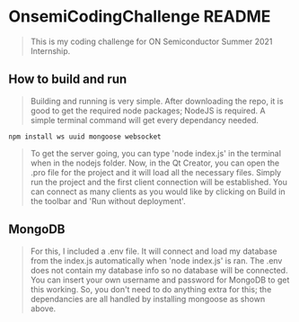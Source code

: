 # OnsemiCodingChallenge README
> This is my coding challenge for ON Semiconductor Summer 2021 Internship. 

## How to build and run
> Building and running is very simple. 
> After downloading the repo, it is good to get the required node packages; NodeJS is required. A simple terminal command will get every dependancy needed.

```terminal
npm install ws uuid mongoose websocket
```
> To get the server going, you can type 'node index.js' in the terminal when in the nodejs folder.
> Now, in the Qt Creator, you can open the .pro file for the project and it will load all the necessary files.
> Simply run the project and the first client connection will be established.
> You can connect as many clients as you would like by clicking on Build in the toolbar and 'Run without deployment'.

## MongoDB
> For this, I included a .env file. It will connect and load my database from the index.js automatically when 'node index.js' is ran.
> The .env does not contain my database info so no database will be connected. You can insert your own username and password for MongoDB to get this working.
> So, you don't need to do anything extra for this; the dependancies are all handled by installing mongoose as shown above.
